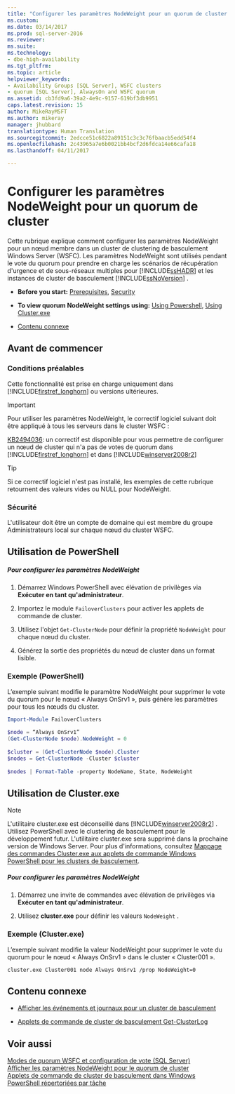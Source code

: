 ```yaml
---
title: "Configurer les paramètres NodeWeight pour un quorum de cluster | Microsoft Docs"
ms.custom: 
ms.date: 03/14/2017
ms.prod: sql-server-2016
ms.reviewer: 
ms.suite: 
ms.technology:
- dbe-high-availability
ms.tgt_pltfrm: 
ms.topic: article
helpviewer_keywords:
- Availability Groups [SQL Server], WSFC clusters
- quorum [SQL Server], AlwaysOn and WSFC quorum
ms.assetid: cb3fd9a6-39a2-4e9c-9157-619bf3db9951
caps.latest.revision: 15
author: MikeRayMSFT
ms.author: mikeray
manager: jhubbard
translationtype: Human Translation
ms.sourcegitcommit: 2edcce51c6822a89151c3c3c76fbaacb5edd54f4
ms.openlocfilehash: 2c43965a7e6b0021bb4bcf2d6fdca14e66cafa18
ms.lasthandoff: 04/11/2017

---
```

# <a name="configure-cluster-quorum-nodeweight-settings"></a>Configurer les paramètres NodeWeight pour un quorum de cluster
  Cette rubrique explique comment configurer les paramètres NodeWeight pour un nœud membre dans un cluster de clustering de basculement Windows Server (WSFC). Les paramètres NodeWeight sont utilisés pendant le vote du quorum pour prendre en charge les scénarios de récupération d'urgence et de sous-réseaux multiples pour [!INCLUDE[ssHADR](../../../includes/sshadr-md.md)] et les instances de cluster de basculement [!INCLUDE[ssNoVersion](../../../includes/ssnoversion-md.md)] .  
  
-   **Before you start:**  [Prerequisites](#Prerequisites), [Security](#Security)  
  
-   **To view quorum NodeWeight settings using:** [Using Powershell](#PowerShellProcedure), [Using Cluster.exe](#CommandPromptProcedure)  
  
-   [Contenu connexe](#RelatedContent)  
  
##  <a name="BeforeYouBegin"></a> Avant de commencer  
  
###  <a name="Prerequisites"></a> Conditions préalables  
 Cette fonctionnalité est prise en charge uniquement dans [!INCLUDE[firstref_longhorn](../../../includes/firstref-longhorn-md.md)] ou versions ultérieures.  
  
> [!IMPORTANT]  
>  Pour utiliser les paramètres NodeWeight, le correctif logiciel suivant doit être appliqué à tous les serveurs dans le cluster WSFC :  
>   
>  [KB2494036](http://support.microsoft.com/kb/2494036): un correctif est disponible pour vous permettre de configurer un nœud de cluster qui n'a pas de votes de quorum dans [!INCLUDE[firstref_longhorn](../../../includes/firstref-longhorn-md.md)] et dans [!INCLUDE[winserver2008r2](../../../includes/winserver2008r2-md.md)]  
  
> [!TIP]  
>  Si ce correctif logiciel n'est pas installé, les exemples de cette rubrique retournent des valeurs vides ou NULL pour NodeWeight.  
  
###  <a name="Security"></a> Sécurité  
 L'utilisateur doit être un compte de domaine qui est membre du groupe Administrateurs local sur chaque nœud du cluster WSFC.  
  
##  <a name="PowerShellProcedure"></a> Utilisation de PowerShell  
  
##### <a name="to-configure-nodeweight-settings"></a>Pour configurer les paramètres NodeWeight  
  
1.  Démarrez Windows PowerShell avec élévation de privilèges via **Exécuter en tant qu'administrateur**.  
  
2.  Importez le module `FailoverClusters` pour activer les applets de commande de cluster.  
  
3.  Utilisez l'objet `Get-ClusterNode` pour définir la propriété `NodeWeight` pour chaque nœud du cluster.  
  
4.  Générez la sortie des propriétés du nœud de cluster dans un format lisible.  
  
### <a name="example-powershell"></a>Exemple (PowerShell)  
 L’exemple suivant modifie le paramètre NodeWeight pour supprimer le vote du quorum pour le nœud « Always OnSrv1 », puis génère les paramètres pour tous les nœuds du cluster.  
  
```powershell  
Import-Module FailoverClusters  
  
$node = “Always OnSrv1”  
(Get-ClusterNode $node).NodeWeight = 0  
  
$cluster = (Get-ClusterNode $node).Cluster  
$nodes = Get-ClusterNode -Cluster $cluster  
  
$nodes | Format-Table -property NodeName, State, NodeWeight  
```  
  
##  <a name="CommandPromptProcedure"></a> Utilisation de Cluster.exe  
  
> [!NOTE]  
>  L'utilitaire cluster.exe est déconseillé dans [!INCLUDE[winserver2008r2](../../../includes/winserver2008r2-md.md)] .  Utilisez PowerShell avec le clustering de basculement pour le développement futur.  L'utilitaire cluster.exe sera supprimé dans la prochaine version de Windows Server. Pour plus d'informations, consultez [Mappage des commandes Cluster.exe aux applets de commande Windows PowerShell pour les clusters de basculement](http://technet.microsoft.com/library/ee619744\(WS.10\).aspx).  
  
##### <a name="to-configure-nodeweight-settings"></a>Pour configurer les paramètres NodeWeight  
  
1.  Démarrez une invite de commandes avec élévation de privilèges via **Exécuter en tant qu'administrateur**.  
  
2.  Utilisez **cluster.exe** pour définir les valeurs `NodeWeight` .  
  
### <a name="example-clusterexe"></a>Exemple (Cluster.exe)  
 L’exemple suivant modifie la valeur NodeWeight pour supprimer le vote du quorum pour le nœud « Always OnSrv1 » dans le cluster « Cluster001 ».  
  
```ms-dos  
cluster.exe Cluster001 node Always OnSrv1 /prop NodeWeight=0  
```  
  
##  <a name="RelatedContent"></a> Contenu connexe  
  
-   [Afficher les événements et journaux pour un cluster de basculement](http://technet.microsoft.com/library/cc772342\(WS.10\).aspx)  
  
-   [Applets de commande de cluster de basculement Get-ClusterLog](http://technet.microsoft.com/library/ee461045.aspx)  
  
## <a name="see-also"></a>Voir aussi  
 [Modes de quorum WSFC et configuration de vote &#40;SQL Server&#41;](../../../sql-server/failover-clusters/windows/wsfc-quorum-modes-and-voting-configuration-sql-server.md)   
 [Afficher les paramètres NodeWeight pour le quorum de cluster](../../../sql-server/failover-clusters/windows/view-cluster-quorum-nodeweight-settings.md)   
 [Applets de commande de cluster de basculement dans Windows PowerShell répertoriées par tâche](http://technet.microsoft.com/library/ee619761\(WS.10\).aspx)  
  
  
